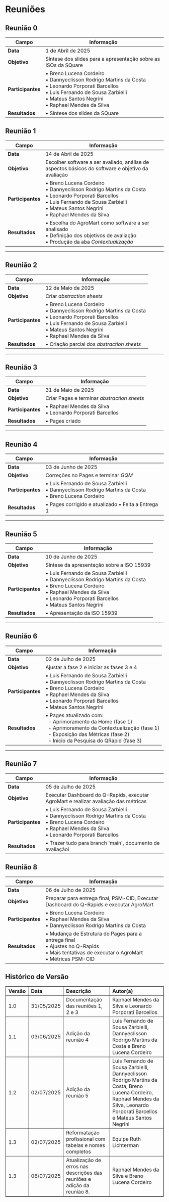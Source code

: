 # Reuniões

## Reunião 0

| **Campo** | **Informação** |
|-----------|----------------|
| **Data** | 1 de Abril de 2025 |
| **Objetivo** | Síntese dos slides para a apresentação sobre as ISOs da SQuare |
| **Participantes** | • Breno Lucena Cordeiro<br>• Dannyeclisson Rodrigo Martins da Costa<br>• Leonardo Porporati Barcellos<br>• Luis Fernando de Sousa Zarbielli<br>• Mateus Santos Negrini<br>• Raphael Mendes da Silva |
| **Resultados** | • Síntese dos slides da SQuare|

## Reunião 1

| **Campo** | **Informação** |
|-----------|----------------|
| **Data** | 14 de Abril de 2025 |
| **Objetivo** | Escolher software a ser avaliado, análise de aspectos básicos do software e objetivo da avaliação |
| **Participantes** | • Breno Lucena Cordeiro<br>• Dannyeclisson Rodrigo Martins da Costa<br>• Leonardo Porporati Barcellos<br>• Luis Fernando de Sousa Zarbielli<br>• Mateus Santos Negrini<br>• Raphael Mendes da Silva |
| **Resultados** | • Escolha do AgroMart como software a ser analisado<br>• Definição dos objetivos de avaliação<br>• Produção da aba *Contextualização* |

---

## Reunião 2

| **Campo** | **Informação** |
|-----------|----------------|
| **Data** | 12 de Maio de 2025 |
| **Objetivo** | Criar *abstraction sheets* |
| **Participantes** | • Breno Lucena Cordeiro<br>• Dannyeclisson Rodrigo Martins da Costa<br>• Leonardo Porporati Barcellos<br>• Luis Fernando de Sousa Zarbielli<br>• Mateus Santos Negrini<br>• Raphael Mendes da Silva |
| **Resultados** | • Criação parcial dos *abstraction sheets* |

---

## Reunião 3

| **Campo** | **Informação** |
|-----------|----------------|
| **Data** | 31 de Maio de 2025 |
| **Objetivo** | Criar Pages e terminar *abstraction sheets* |
| **Participantes** | • Raphael Mendes da Silva<br>• Leonardo Porporati Barcellos |
| **Resultados** | • Pages criado |

---

## Reunião 4

| **Campo** | **Informação** |
|-----------|----------------|
| **Data** | 03 de Junho de 2025 |
| **Objetivo** | Correções no Pages e terminar *GQM* |
| **Participantes** | • Luis Fernando de Sousa Zarbielli<br>• Dannyeclisson Rodrigo Martins da Costa<br>• Breno Lucena Cordeiro |
| **Resultados** | • Pages corrigido e atualizado • Feita a Entrega 1|

---

## Reunião 5

| **Campo** | **Informação** |
|-----------|----------------|
| **Data** | 10 de Junho de 2025 |
| **Objetivo** | Síntese da apresentação sobre a ISO 15939 |
| **Participantes** | • Luis Fernando de Sousa Zarbielli<br>• Dannyeclisson Rodrigo Martins da Costa<br>• Breno Lucena Cordeiro<br>• Raphael Mendes da Silva<br>• Leonardo Porporati Barcellos<br>• Mateus Santos Negrini |
| **Resultados** | • Apresentação da ISO 15939 |

---

## Reunião 6

| **Campo** | **Informação** |
|-----------|----------------|
| **Data** | 02 de Julho de 2025 |
| **Objetivo** | Ajustar a fase 2 e iniciar as fases 3 e 4 |
| **Participantes** | • Luis Fernando de Sousa Zarbielli<br>• Dannyeclisson Rodrigo Martins da Costa<br>• Breno Lucena Cordeiro<br>• Raphael Mendes da Silva<br>• Leonardo Porporati Barcellos<br>• Mateus Santos Negrini |
| **Resultados** | • Pages atualizado com:<br>&nbsp;&nbsp;- Aprimoramento da Home (fase 1)<br>&nbsp;&nbsp;- Aprimoramento da Contextualização (fase 1)<br>&nbsp;&nbsp;- Exposição das Métricas (fase 2)<br>&nbsp;&nbsp;- Início da Pesquisa do QRapid (fase 3) |

---

## Reunião 7

| **Campo** | **Informação** |
|-----------|----------------|
| **Data** | 05 de Julho de 2025 |
| **Objetivo** | Executar Dashboard do Q-Rapids, executar AgroMart e realizar avaliação das métricas |
| **Participantes** | • Luis Fernando de Sousa Zarbielli<br>• Dannyeclisson Rodrigo Martins da Costa<br>• Breno Lucena Cordeiro<br>• Raphael Mendes da Silva<br>• Leonardo Porporati Barcellos |
| **Resultados** | • Trazer tudo para branch 'main', documento de avaliaçãoi |

## Reunião 8

| **Campo** | **Informação** |
|-----------|----------------|
| **Data** | 06 de Julho de 2025 |
| **Objetivo** | Preparar para entrega final, PSM-CID, Executar Dashboard do Q-Rapids e executar AgroMart |
| **Participantes** |• Breno Lucena Cordeiro<br>• Raphael Mendes da Silva<br> • Dannyeclisson Rodrigo Martins da Costa |
| **Resultados** | • Mudança de Estrutura do Pages para a entrega final<br> • Ajustes no Q-Rapids<br> • Mais tentativas de executar o AgroMart <br> • Métricas PSM-CID|


## Histórico de Versão
<table border="1" style="width:100%; border-collapse: collapse; text-align: left;">
  <thead>
    <tr>
      <th>Versão</th>
      <th>Data</th>
      <th>Descrição</th>
      <th>Autor(a)</th>
    </tr>
  </thead>
  <tbody>
    <tr>
      <td>1.0</td>
      <td>31/05/2025</td>
      <td>Documentação das reuniões 1, 2 e 3</td>
      <td>Raphael Mendes da Silva e Leonardo Porporati Barcellos</td>
    </tr>
    <tr>
      <td>1.1</td>
      <td>03/06/2025</td>
      <td>Adição da reunião 4</td>
      <td>Luis Fernando de Sousa Zarbielli, Dannyeclisson Rodrigo Martins da Costa e Breno Lucena Cordeiro</td>
    </tr>
    <tr>
      <td>1.2</td>
      <td>02/07/2025</td>
      <td>Adição da reunião 5</td>
      <td>Luis Fernando de Sousa Zarbielli, Dannyeclisson Rodrigo Martins da Costa, Breno Lucena Cordeiro, Raphael Mendes da Silva, Leonardo Porporati Barcellos e Mateus Santos Negrini</td>
    </tr>
    <tr>
      <td>1.3</td>
      <td>02/07/2025</td>
      <td>Reformatação profissional com tabelas e nomes completos</td>
      <td>Equipe Ruth Lichterman</td>
    </tr>
        <tr>
      <td>1.3</td>
      <td>06/07/2025</td>
      <td>Atualização de erros nas descrições das reuniões e adição da reunião 8.</td>
      <td>Raphael Mendes da Silva e Breno Lucena Cordeiro</td>
    </tr>
  </tbody>
</table>
